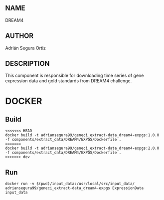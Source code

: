 ## NAME

DREAM4

## AUTHOR

Adrián Segura Ortiz

## DESCRIPTION

This component is responsible for downloading time series of gene expression data and gold standards from DREAM4 challenge.

# DOCKER

## Build

```
<<<<<<< HEAD
docker build -t adriansegura99/geneci_extract-data_dream4-expgs:1.0.0 -f components/extract_data/DREAM4/EXPGS/Dockerfile .
=======
docker build -t adriansegura99/geneci_extract-data_dream4-expgs:2.0.0 -f components/extract_data/DREAM4/EXPGS/Dockerfile .
>>>>>>> dev
```

## Run

```
docker run -v $(pwd)/input_data:/usr/local/src/input_data/ adriansegura99/geneci_extract-data_dream4-expgs ExpressionData input_data
```
